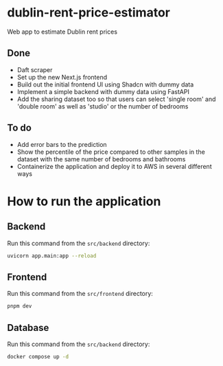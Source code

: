 # dublin-rent-price-estimator
Web app to estimate Dublin rent prices

## Done 
- Daft scraper
- Set up the new Next.js frontend
- Build out the initial frontend UI using Shadcn with dummy data
- Implement a simple backend with dummy data using FastAPI
- Add the sharing dataset too so that users can select 'single room' and 'double room' as well as 'studio' or the number of bedrooms

## To do
- Add error bars to the prediction
- Show the percentile of the price compared to other samples in the dataset with the same number of bedrooms and bathrooms
- Containerize the application and deploy it to AWS in several different ways

# How to run the application


## Backend

Run this command from the `src/backend` directory:

```bash
uvicorn app.main:app --reload
```

## Frontend

Run this command from the `src/frontend` directory:

```bash
pnpm dev
```

## Database

Run this command from the `src/backend` directory:

```bash
docker compose up -d
```
